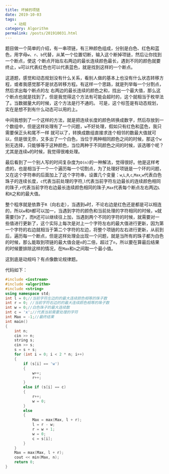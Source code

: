 ```yaml
---
title: 坏掉的项链
date: 2019-10-03
tags:
    - 动规
category: Algorithm
permalink: /posts/201910031.html
---
```


题目做一个简单的介绍，有一串项链，有三种颜色组成，分别是白色、红色和蓝色，用字母`w`、`r`、`b`代替，从某一个位置切断，输入这个断掉项链，然后让你找到一个断点，使这
个断点开始左右两边的最长连续颜色最长，遇到不同的颜色就要终止，`w`可以代表红色也可以代表蓝色，就是找到这样的一个断点。

这道题，感觉和动态规划没有什么关系，看别人做的基本上也没有什么状态转移方程，或者我感觉那不是状态转移方程。有这样一个思路，就是列举每一个分割点，然后求出每个断点的左
右两边的最长连续的颜色之和，找出一个最大值，那么这个断点也就是找到了，但是我觉得这个方法有可能会超时的，这个就相当于枚举法了。当数据量大的时候，这个方法是行不通的。
可是，这个标签是有动态规划，实在是想不到有什么动态可以用的上。

中间我想到了一个这样的方法，就是把连续长度的颜色转换成数字，然后存放到一个数组中，但是这样处理有了一个问题，`w`不好处理，假如只有红色和蓝色，我只需要保正头和尾不一样
就可以了，转换成数组直接求连个相邻的数最大值就可以，但是很无奈，又多出了一个白色，当位于两种相同颜色之间的时候，那这个`w`别无选择，只能够等于这种颜色，当位两种于不同颜色之间的时候，该选哪个呢？尤其是连续`w`的时候，我觉得很难处理。

最后看到了一个别人写的时间复杂度为`O(n)`的一种解法，觉得很好。他是这样考虑的，也是相当于一个一个遍历每一个切割点，为了处理好项链是一个环的问题，又在这个字符串的后面加上了这个字符串，设置几个变量：`w`,`L`,`R`,`c`,`Max`,`w`代表白色珠子的连续长度，`c`代表当前处理的字符,`l`代表当前字符左边最长的连续颜色相同的珠子,`r`代表当前字符右边最长连续颜色相同的珠子,`Max`代表每个断点左右两边`L`和`R`之和的最大值。

整个程序就是依靠于`R`（向右走），当遇到`w`时，不论右边是红色还是都是可以相连的，所以`w`和`R`都可以加一，当遇到字符的颜色和当前处理的字符相同的时候，`w`就需要归`0`了，而`R`还可以继续往上加，当遇到两个不同的字符的时候，就需要对一些值进行更新了，这个实际上每次是对上一个字符左右的最大值进行更新，因为第一个字符的右边就相当于第二个字符的左边，将整个项链的左右进行更新，从前到后，遍历每一个断点，但是这样处理会出现一个问题，就是当所有的珠子都为白色的时候，那么能取到项链的最大值会是`n`的二倍，超过了`n`，所以要在算最后结果的时候要排除这样的情况，在`Max`和`n`之间取一个最小值。

这到底是动规吗？有点像数论规律题。

代码如下：

```cpp
#include <iostream>
#include <algorithm>
#include <string>
using namespace std;
int l = 0;//当前字符左边的的最大连续颜色相等的珠子数
int r = 0; //当前字符右边的的最大连续颜色相等的珠子数
int w = 0;//白色珠子的最大连续数
int c = 'x';//代表当前需要处理的字符
int Max = -1;//最终结果
int main()
{
    int n;
    cin >> n;
    string s;
    cin >> s;
    s = s + s;
    for (int i = 0; i < 2 * n; i++)
    {
        if (s[i] == 'w')
        {
            w++;
            r++;
        }
        else if (s[i] == c)
        {
            r++;
            w = 0;
        }
        else
        {
            Max = max(Max, l + r);
            l = r - w;
            r = w + 1;
            w = 0;
            c = s[i];
        }
    }
    Max = max(Max, l + r);
    cout << min(Max, n);
    return 0;
}
```